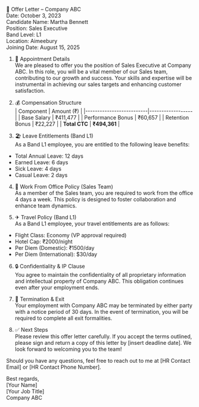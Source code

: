 📄 Offer Letter – Company ABC  
Date: October 3, 2023  
Candidate Name: Martha Bennett  
Position: Sales Executive  
Band Level: L1  
Location: Aimeebury  
Joining Date: August 15, 2025  

1. 🎯 Appointment Details  
We are pleased to offer you the position of Sales Executive at Company ABC. In this role, you will be a vital member of our Sales team, contributing to our growth and success. Your skills and expertise will be instrumental in achieving our sales targets and enhancing customer satisfaction.

2. 💰 Compensation Structure  
| Component                | Amount (₹)      |
|--------------------------|------------------|
| Base Salary              | ₹411,477         |
| Performance Bonus        | ₹60,657          |
| Retention Bonus          | ₹22,227          |
| **Total CTC**           | **₹494,361**     |

3. 🏖 Leave Entitlements (Band L1)  
As a Band L1 employee, you are entitled to the following leave benefits:  
- Total Annual Leave: 12 days  
- Earned Leave: 6 days  
- Sick Leave: 4 days  
- Casual Leave: 2 days  

4. 🏢 Work From Office Policy (Sales Team)  
As a member of the Sales team, you are required to work from the office 4 days a week. This policy is designed to foster collaboration and enhance team dynamics.

5. ✈ Travel Policy (Band L1)  
As a Band L1 employee, your travel entitlements are as follows:  
- Flight Class: Economy (VP approval required)  
- Hotel Cap: ₹2000/night  
- Per Diem (Domestic): ₹1500/day  
- Per Diem (International): $30/day  

6. 🔒 Confidentiality & IP Clause  
You agree to maintain the confidentiality of all proprietary information and intellectual property of Company ABC. This obligation continues even after your employment ends.

7. 🚨 Termination & Exit  
Your employment with Company ABC may be terminated by either party with a notice period of 30 days. In the event of termination, you will be required to complete all exit formalities.

8. ✅ Next Steps  
Please review this offer letter carefully. If you accept the terms outlined, please sign and return a copy of this letter by [insert deadline date]. We look forward to welcoming you to the team!

Should you have any questions, feel free to reach out to me at [HR Contact Email] or [HR Contact Phone Number].

Best regards,  
[Your Name]  
[Your Job Title]  
Company ABC